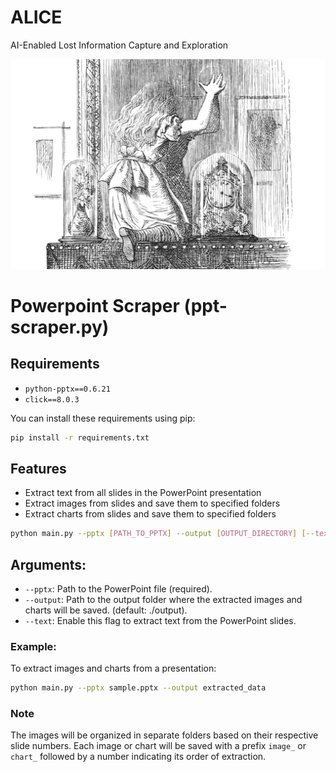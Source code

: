 # ALICE
AI-Enabled Lost Information Capture and Exploration 

![Alice In Wonderland Woodcarving](images/John-Tenniel-Alice-In-Wonderland-Wood-Engravings-Through-Looking-Glass.jpg)

# Powerpoint Scraper (ppt-scraper.py)

## Requirements
- `python-pptx==0.6.21`
- `click==8.0.3`

You can install these requirements using pip:

```bash
pip install -r requirements.txt
```

## Features

- Extract text from all slides in the PowerPoint presentation
- Extract images from slides and save them to specified folders
- Extract charts from slides and save them to specified folders

```bash
python main.py --pptx [PATH_TO_PPTX] --output [OUTPUT_DIRECTORY] [--text]
```

## Arguments:
- `--pptx`: Path to the PowerPoint file (required).
- `--output`: Path to the output folder where the extracted images and charts will be saved. (default: ./output).
- `--text`: Enable this flag to extract text from the PowerPoint slides.

### Example:
To extract images and charts from a presentation:

```bash
python main.py --pptx sample.pptx --output extracted_data
```

### Note

The images will be organized in separate folders based on their respective slide numbers. Each image or chart will be saved with a prefix `image_` or `chart_` followed by a number indicating its order of extraction.
